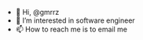 - 👋 Hi, @gmrrz
- 👀 I’m interested in software engineer  
- 📫 How to reach me is to email me

<!---
gmrrz/gmrrz is a ✨ special ✨ repository because its `README.md` (this file) appears on your GitHub profile.
You can click the Preview link to take a look at your changes.
--->
